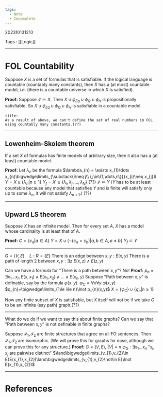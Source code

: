 ```yaml
---
tags:
  - Note
  - Incomplete
---
```

202310131210

Tags : [[Logic]]

---
# FOL Countability
Suppose $X$ is a set of formulas that is satisfiable. If the logical language is countable (countably many constants), then $X$ has a (at most) countable model, i.e. (there is a countable universe in which $X$ is satisfied).

**Proof:** Suppose $\mathcal{I}\vDash X$. Then $X\cup\phi_{Eq}\cup\phi_{Q}\cup\phi_{H}$ is propositionally satisfiable. So $X\cup\phi_{Eq}\cup\phi_{Q}\cup\phi_{H}$ is satisfiable in a countable model.

```ad-info
title:
As a result of above, we can't define the set of real numbers in FOL using countably many constants.(??)
```

---
## Lowenheim-Skolem theorem
If a set $X$ of formulas has finite models of arbitrary size, then it also has a (at least) countable model.

**Proof:** Let $\lambda_{n}$ be the formula $\lambda_{n} = \exists x_{1}\dots x_{n}\bigwedge\limits_{\substack{i\neq j\\ i,j\in\{1,\dots,n\}}}x_{i}\neq x_{j}$
$Y=X\cup\{\lambda_{n}|n\ge 1\}$
$Y_{f}= X'\cup\{\lambda_{i},\lambda_{j},\dots,\lambda_{N}\}$ (??)
$\mathcal{I}\vDash Y$
($Y$ has to be at least countable because any model that satisfies $Y$ and is finite will satisfy only up to some $\lambda_{n}$, it will not satisfy $\lambda_{n+1}$.) (??)

---
## Upward LS theorem
Suppose $X$ has an infinite model. Then for every set $A$, $X$ has a model whose cardinality is at least that of $A$.

**Proof:** $C=\{c_{a}|a\in A\}$
$Y=X\cup\{\lnot(c_{a}=c_{b})|a,b\in A,a\neq b\}$
$Y_{f}\subset Y$

---
$G=(V,E)\quad L:R=\{E\}$
There is an edge between $x,y:E(x,y)$
There is a path of length $2$ between $x,y:\exists z\ E(x,z)\land E(z,y)$

Can we have a formula for "There is a path between $x,y$"?
No!
**Proof:** $p_{n}=\exists x_{1}\dots x_{n}\ E(x,x_{1})\land E(x_{1},x_{2})\land\dots\land E(x_{n},y)$
Suppose "Path between $x,y$" is definable, say by the formula $\varphi(x,y)$.
$\varphi_{C}=\forall x\forall y\ \varphi(x,y)$
$q_{n}=\bigwedge\limits_{1\le i\le n}\lnot p_{n}(x,y)$
$X=\{\varphi_{C}\}\cup\{q_{n}|n\ge 1\}$

Now any finite subset of $X$ is satisfiable, but $X$ itself will not be if we take $G$ to be an infinite (say path) graph.(??)

---
What do we do if we want to say this about finite graphs?
Can we say that "Path between $x,y$" is not definable in finite graphs?

Suppose $\mathcal{I}_{1},\mathcal{I}_{2}$ are finite structures that agree on all FO sentences. Then $\mathcal{I}_{1},\mathcal{I}_{2}$ are isomorphic. (We will prove this for graphs for ease, although we can prove this for any structure.)
**Proof:** $G=(V,E)$, $|V|=n$
$\varphi_{G}:\exists x_{1}\dots x_{n}$ "$x_{i},x_{j}$ are pairwise distinct" $\land\bigwedge\limits_{v_{1},v_{2}\in E}E(x_{1},x_{2})\land\bigwedge\limits_{v_{1},v_{2}\not\in E}\lnot E(x_{1},x_{2})$

---
# References
